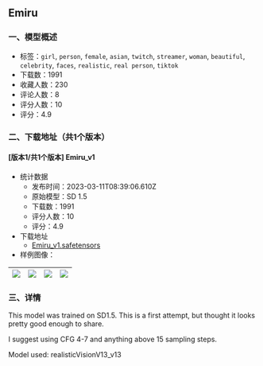 ## Emiru
### 一、模型概述

- 标签：`girl`, `person`, `female`, `asian`, `twitch`, `streamer`, `woman`, `beautiful`, `celebrity`, `faces`, `realistic`, `real person`, `tiktok`
- 下载数：1991
- 收藏人数：230
- 评论人数：8
- 评分人数：10
- 评分：4.9

### 二、下载地址（共1个版本）

#### [版本1/共1个版本] Emiru_v1

- 统计数据
  - 发布时间：2023-03-11T08:39:06.610Z
  - 原始模型：SD 1.5
  - 下载数：1991
  - 评分人数：10
  - 评分：4.9
- 下载地址
  - [Emiru_v1.safetensors](https://civitai.com/api/download/models/21385)
- 样例图像：

| <img src="https://image.civitai.com/xG1nkqKTMzGDvpLrqFT7WA/d22f6d62-4ab3-4c21-4012-dcbefd5eaf00/width=450/227048.jpeg" /> | <img src="https://image.civitai.com/xG1nkqKTMzGDvpLrqFT7WA/c514324c-2d2c-4fbb-f232-801bb48ffc00/width=450/227053.jpeg" /> | <img src="https://image.civitai.com/xG1nkqKTMzGDvpLrqFT7WA/a69713e7-1d91-47d3-c5d5-29bef8e00c00/width=450/227052.jpeg" /> | <img src="https://image.civitai.com/xG1nkqKTMzGDvpLrqFT7WA/cc5e848e-8db0-450f-90f1-fea6624ce900/width=450/227051.jpeg" /> |
| ---- | ---- | ---- | ---- |


### 三、详情
<p>This model was trained on SD1.5. This is a first attempt, but thought it looks pretty good enough to share.</p><p>I suggest using CFG 4-7 and anything above 15 sampling steps.</p><p>Model used: realisticVisionV13_v13</p>
